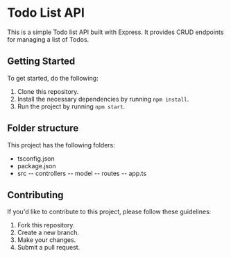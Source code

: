 # Todo List API
This is a simple Todo list API built with Express. It provides CRUD endpoints for managing a list of Todos.

## Getting Started

To get started, do the following:

1. Clone this repository.
2. Install the necessary dependencies by running `npm install`.
3. Run the project by running `npm start`.

## Folder structure

This project has the following folders:

- tsconfig.json
- package.json
- src
-- controllers
-- model
-- routes
-- app.ts


## Contributing

If you'd like to contribute to this project, please follow these guidelines:

1. Fork this repository.
2. Create a new branch.
3. Make your changes.
4. Submit a pull request.